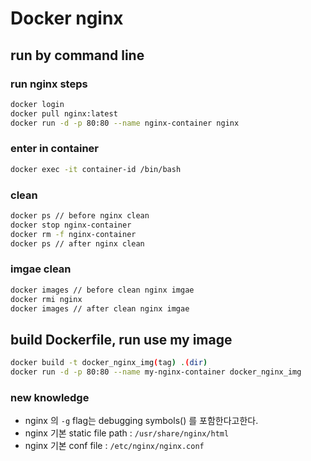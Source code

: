 # Docker nginx


## run by command line

### run nginx steps

```bash
docker login
docker pull nginx:latest
docker run -d -p 80:80 --name nginx-container nginx
```

### enter in container

```bash
docker exec -it container-id /bin/bash
```

### clean

```bash
docker ps // before nginx clean
docker stop nginx-container
docker rm -f nginx-container
docker ps // after nginx clean
```

### imgae clean

```bash
docker images // before clean nginx imgae
docker rmi nginx
docker images // after clean nginx imgae
```

## build Dockerfile, run use my image

```bash
docker build -t docker_nginx_img(tag) .(dir)
docker run -d -p 80:80 --name my-nginx-container docker_nginx_img
```

### new knowledge

- nginx 의 `-g` flag는 debugging symbols() 를 포함한다고한다.
- nginx 기본 static file path : `/usr/share/nginx/html`
- nginx 기본 conf file : `/etc/nginx/nginx.conf`

